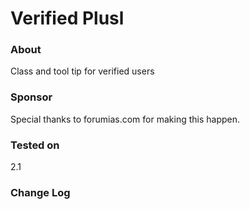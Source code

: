# Verified Plusl #

### About ###
Class and tool tip for verified users

### Sponsor ###
Special thanks to forumias.com for making this happen.

### Tested on ###
2.1

### Change Log ###

